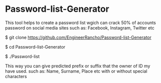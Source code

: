 # Password-list-Generator
This tool helps to create a password list wgich can crack 50% of accounts password on social media sites such as: Facebook, Instagram, Twitter etc

$ git clone https://github.com/EngineerRancho/Password-list-Generator

$ cd Password-list-Generator

$ ./Password-list

This way you can give predicted prefix or suffix that the owner of ID my have used. such as: Name, Surname, Place etc with or without special characters
